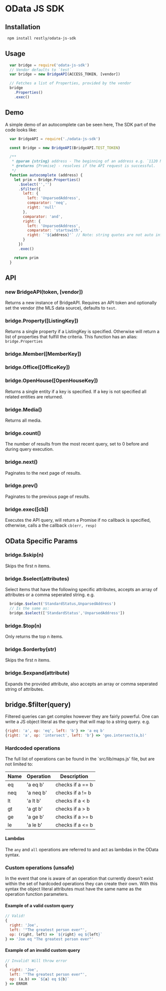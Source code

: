 # OData JS SDK

## Installation
```bash
 npm install restly/odata-js-sdk
```
## Usage
```js
  var bridge = require('odata-js-sdk')
  // Vendor defaults to `test`
  var bridge = new BridgeAPI(ACCESS_TOKEN, [vendor])

  // Fetches a list of Properties, provided by the vendor
  bridge
    .Properties()
    .exec()
```


## Demo
A simple demo of an autocomplete can be seen here,
The SDK part of the code looks like:

```js
  var BridgeAPI = require('./odata-js-sdk')

  const Bridge = new BridgeAPI(BridgeAPI.TEST_TOKEN)

  /**
   * @param {string} address - The beginning of an address e.g. `1120 Mi`
   * @returns {Promise} - resolves if the API request is successful.
   */
  function autocomplete (address) {
    let prim = Bridge.Properties()
      .$select('','')
      .$filter({
        left: {
          left: 'UnparsedAddress',
          comparator: 'neq',
          right: 'null'
        },
        comparator: 'and',
        right: {
          left: 'UnparsedAddress',
          comparator: 'startswith',
          right: `'${address}'` // Note: string quotes are not auto inferred.
        }
      })
      .exec()

    return prim
  }
```


## API
### new BridgeAPI(token, [vendor])
Returns a new instance of BridgeAPI. Requires an API token and optionally set the vendor (the MLS data source), defaults to `test`.

### bridge.Property([ListingKey])
Returns a single property if a ListingKey is specified. Otherwise will return a list of properties that fulfill the criteria. This function has an alias: `bridge.Properties`

### bridge.Member([MemberKey])
### bridge.Office([OfficeKey])
### bridge.OpenHouse([OpenHouseKey])
Returns a single entity if a key is specified. If a key is not specified all related entities are returned.



### bridge.Media()
Returns all media.

### bridge.count()
The number of results from the most recent query, set to 0 before and during query execution.

### bridge.next()
Paginates to the next page of results.

### bridge.prev()
Paginates to the previous page of results.

### bridge.exec([cb])
Executes the API query, will return a Promise if no callback is specified, otherwise, calls a the callback `cb(err, resp)`

## OData Specific Params

### bridge.$skip(n)
  Skips the first n items.
### bridge.$select(attributes)
  Select items that have the following specific attributes, accepts an array of attributes or a comma seperated string. e.g.
  ```js
    bridge.$select('StandardStatus,UnparsedAddress')
    // Is the same as:
    bridge.$select(['StandardStatus','UnparsedAddress'])
  ```
### bridge.$top(n)
  Only returns the top n items.
### bridge.$orderby(str)
  Skips the first n items.
### bridge.$expand(attribute)
  Expands the provided attribute, also accepts an array or comma seperated string of attributes.

## bridge.$filter(query)

Filtered queries can get complex however they are fairly powerful. One can write a JS object literal as the query that will map to a string query. e.g.

```js
{right: 'a', op: 'eq', left: 'b'} => 'a eq b'
{right: 'a', op: 'intersect', left: 'b'} => 'geo.intersect(a,b)'
```

### Hardcoded operations
The full list of operations can be found in the `src/lib/maps.js' file, but are not limited to:

|Name | Operation | Description |
|--|--|--|
|eq| 'a eq b' | checks if a == b |
|neq| 'a neq b' | checks if a != b |
|lt| 'a lt b' | checks if a < b |
|gt| 'a gt b' | checks if a > b |
|ge| 'a ge b' | checks if a >= b |
|le| 'a le b' | checks if a <= b |

#### Lambdas
The `any` and `all` operations are referred to and act as lambdas in the OData syntax.


### Custom operations (unsafe)
In the event that one is aware of an operation that currently doesn't exist within the set of hardcoded operations they can create their own. With this syntax the object literal attributes must have the same name as the operation function parameters.

#### Example of a valid custom query
```js
// Valid!
{
  right: 'Joe',
  left: '"The greatest person ever"',
  op: (right, left) => `${right} eq ${left}`
} => 'Joe eq "The greatest person ever"'

```

#### Example of an invalid custom query
```js
// Invalid! Will throw error
{
  right: 'Joe',
  left: '"The greatest person ever"',
  op: (a,b) => `${a} eq ${b}`
} => ERROR
```
